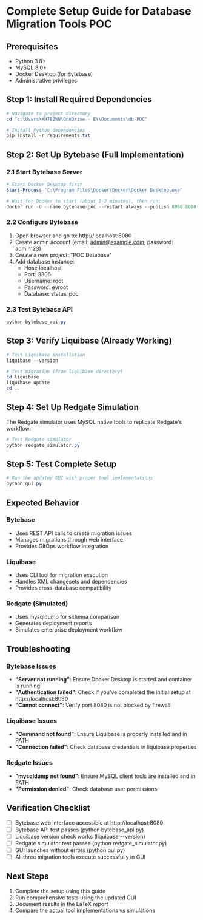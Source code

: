 # Complete Setup Guide for Database Migration Tools POC

## Prerequisites
- Python 3.8+
- MySQL 8.0+
- Docker Desktop (for Bytebase)
- Administrative privileges

## Step 1: Install Required Dependencies

```powershell
# Navigate to project directory
cd "c:\Users\XH782WN\OneDrive - EY\Documents\db-POC"

# Install Python dependencies
pip install -r requirements.txt
```

## Step 2: Set Up Bytebase (Full Implementation)

### 2.1 Start Bytebase Server
```powershell
# Start Docker Desktop first
Start-Process "C:\Program Files\Docker\Docker\Docker Desktop.exe"

# Wait for Docker to start (about 1-2 minutes), then run:
docker run -d --name bytebase-poc --restart always --publish 8080:8080 --volume "c:\Users\XH782WN\OneDrive - EY\Documents\db-POC\bytebase-data:/var/opt/bytebase" bytebase/bytebase:2.11.1 --data /var/opt/bytebase --port 8080
```

### 2.2 Configure Bytebase
1. Open browser and go to: http://localhost:8080
2. Create admin account (email: admin@example.com, password: admin123)
3. Create a new project: "POC Database"
4. Add database instance:
   - Host: localhost
   - Port: 3306
   - Username: root
   - Password: eyroot
   - Database: status_poc

### 2.3 Test Bytebase API
```powershell
python bytebase_api.py
```

## Step 3: Verify Liquibase (Already Working)

```powershell
# Test Liquibase installation
liquibase --version

# Test migration (from liquibase directory)
cd liquibase
liquibase update
cd ..
```

## Step 4: Set Up Redgate Simulation

The Redgate simulator uses MySQL native tools to replicate Redgate's workflow:

```powershell
# Test Redgate simulator
python redgate_simulator.py
```

## Step 5: Test Complete Setup

```powershell
# Run the updated GUI with proper tool implementations
python gui.py
```

## Expected Behavior

### Bytebase
- Uses REST API calls to create migration issues
- Manages migrations through web interface
- Provides GitOps workflow integration

### Liquibase
- Uses CLI tool for migration execution
- Handles XML changesets and dependencies
- Provides cross-database compatibility

### Redgate (Simulated)
- Uses mysqldump for schema comparison
- Generates deployment reports
- Simulates enterprise deployment workflow

## Troubleshooting

### Bytebase Issues
- **"Server not running"**: Ensure Docker Desktop is started and container is running
- **"Authentication failed"**: Check if you've completed the initial setup at http://localhost:8080
- **"Cannot connect"**: Verify port 8080 is not blocked by firewall

### Liquibase Issues
- **"Command not found"**: Ensure Liquibase is properly installed and in PATH
- **"Connection failed"**: Check database credentials in liquibase.properties

### Redgate Issues
- **"mysqldump not found"**: Ensure MySQL client tools are installed and in PATH
- **"Permission denied"**: Check database user permissions

## Verification Checklist

- [ ] Bytebase web interface accessible at http://localhost:8080
- [ ] Bytebase API test passes (python bytebase_api.py)
- [ ] Liquibase version check works (liquibase --version)
- [ ] Redgate simulator test passes (python redgate_simulator.py)
- [ ] GUI launches without errors (python gui.py)
- [ ] All three migration tools execute successfully in GUI

## Next Steps

1. Complete the setup using this guide
2. Run comprehensive tests using the updated GUI
3. Document results in the LaTeX report
4. Compare the actual tool implementations vs simulations
